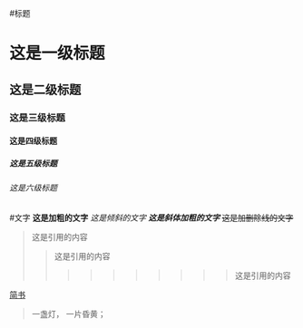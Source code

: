 #标题
# 这是一级标题
## 这是二级标题
### 这是三级标题
#### 这是四级标题
##### 这是五级标题
###### 这是六级标题
#文字
**这是加粗的文字**
*这是倾斜的文字*
***这是斜体加粗的文字***
~~这是加删除线的文字~~

>这是引用的内容
>>这是引用的内容
>>>>>>>>>>这是引用的内容

[简书](http://www.jianshu.com)
> 一盏灯， 一片昏黄；